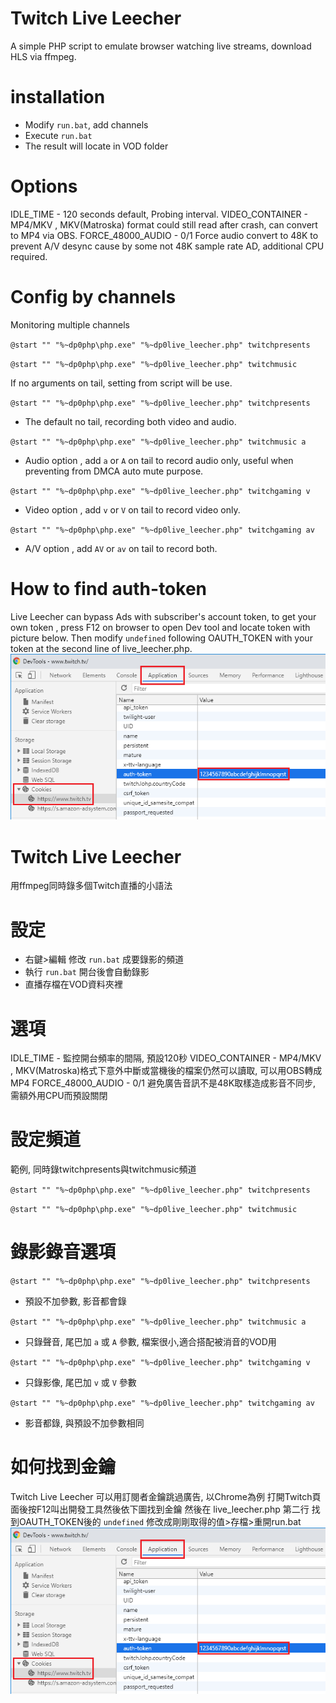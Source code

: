 # Twitch Live Leecher

A simple PHP script to emulate browser watching live streams, download HLS via ffmpeg.

# installation

- Modify `run.bat`, add channels
- Execute `run.bat`
- The result will locate in VOD folder

# Options

IDLE_TIME - 120 seconds default, Probing interval.
VIDEO_CONTAINER - MP4/MKV , MKV(Matroska) format could still read after crash, can convert to MP4 via OBS.
FORCE_48000_AUDIO - 0/1 Force audio convert to 48K to prevent A/V desync cause by some not 48K sample rate AD, additional CPU required.

# Config by channels 
Monitoring multiple channels

`@start "" "%~dp0php\php.exe" "%~dp0live_leecher.php" twitchpresents`

`@start "" "%~dp0php\php.exe" "%~dp0live_leecher.php" twitchmusic`


If no arguments on tail, setting from script will be use.


`@start "" "%~dp0php\php.exe" "%~dp0live_leecher.php" twitchpresents`

- The default no tail, recording both video and audio.



`@start "" "%~dp0php\php.exe" "%~dp0live_leecher.php" twitchmusic a`

- Audio option , add `a` or `A` on tail to record audio only, useful when preventing from DMCA auto mute purpose.



`@start "" "%~dp0php\php.exe" "%~dp0live_leecher.php" twitchgaming v`

- Video option , add `v` or `V` on tail to record video only.



`@start "" "%~dp0php\php.exe" "%~dp0live_leecher.php" twitchgaming av`

- A/V option , add `AV` or `av` on tail to record both.

# How to find auth-token 
Live Leecher can bypass Ads with subscriber's account token, to get your own token , press F12 on browser to open Dev tool and locate token with picture below.
Then modify `undefined` following OAUTH_TOKEN with your token at the second line of live_leecher.php.
![image](https://github.com/youcantgetme/TwitchLiveLeecher/blob/master/auth-token.png)


# Twitch Live Leecher
用ffmpeg同時錄多個Twitch直播的小語法

# 設定

- 右鍵>編輯 修改 `run.bat` 成要錄影的頻道
- 執行 `run.bat` 開台後會自動錄影
- 直播存檔在VOD資料夾裡

# 選項

IDLE_TIME - 監控開台頻率的間隔, 預設120秒
VIDEO_CONTAINER - MP4/MKV , MKV(Matroska)格式下意外中斷或當機後的檔案仍然可以讀取, 可以用OBS轉成MP4
FORCE_48000_AUDIO - 0/1 避免廣告音訊不是48K取樣造成影音不同步, 需額外用CPU而預設關閉

# 設定頻道

範例, 同時錄twitchpresents與twitchmusic頻道

`@start "" "%~dp0php\php.exe" "%~dp0live_leecher.php" twitchpresents`

`@start "" "%~dp0php\php.exe" "%~dp0live_leecher.php" twitchmusic`


# 錄影錄音選項

`@start "" "%~dp0php\php.exe" "%~dp0live_leecher.php" twitchpresents`

- 預設不加參數, 影音都會錄



`@start "" "%~dp0php\php.exe" "%~dp0live_leecher.php" twitchmusic a`

- 只錄聲音, 尾巴加 `a` 或 `A` 參數, 檔案很小,適合搭配被消音的VOD用



`@start "" "%~dp0php\php.exe" "%~dp0live_leecher.php" twitchgaming v`

- 只錄影像, 尾巴加 `v` 或 `V` 參數



`@start "" "%~dp0php\php.exe" "%~dp0live_leecher.php" twitchgaming av`

- 影音都錄, 與預設不加參數相同

# 如何找到金鑰

Twitch Live Leecher 可以用訂閱者金鑰跳過廣告, 以Chrome為例 打開Twitch頁面後按F12叫出開發工具然後依下圖找到金鑰
然後在 live_leecher.php 第二行 找到OAUTH_TOKEN後的 `undefined` 修改成剛剛取得的值>存檔>重開run.bat
![image](https://github.com/youcantgetme/TwitchLiveLeecher/blob/master/auth-token.png)